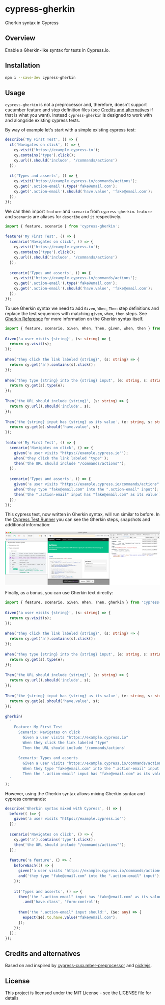 # cypress-gherkin

Gherkin syntax in Cypress

## Overview

Enable a Gherkin-like syntax for tests in Cypress.io.

## Installation

```bash
npm i --save-dev cypress-gherkin
```

## Usage

`cypress-gherkin` is not a preprocessor and, therefore, doesn't support cucumber feature and step definition files (see [Credits and alternatives](#Credits-and-alternatives) if that is what you want).  Instead `cypress-gherkin` is designed to work with and alongside existing cypress tests.

By way of example let's start with a simple existing cypress test:

```ts
describe('My First Test', () => {
  it('Navigates on click', () => {
    cy.visit('https://example.cypress.io');
    cy.contains('type').click();
    cy.url().should('include', '/commands/actions')
  });

  it('Types and asserts', () => {
    cy.visit('https://example.cypress.io/commands/actions');
    cy.get('.action-email').type('fake@email.com');
    cy.get('.action-email').should('have.value', 'fake@email.com');
  });
});
```

We can then import `feature` and `scenario` from `cypress-gherkin`.  `feature` and `scenario` are aliases for `describe` and `it` respectively.

```ts
import { feature, scenario } from 'cypress-gherkin';

feature('My First Test', () => {
  scenario('Navigates on click', () => {
    cy.visit('https://example.cypress.io');
    cy.contains('type').click();
    cy.url().should('include', '/commands/actions')
  });

  scenario('Types and asserts', () => {
    cy.visit('https://example.cypress.io/commands/actions');
    cy.get('.action-email').type('fake@email.com');
    cy.get('.action-email').should('have.value', 'fake@email.com');
  });
});
```

To use Gherkin syntax we need to add `Given`, `When`, `Then` step definitions and replace the test sequences with matching `given`, `when`, `then` steps.  See [Gherkin Reference](https://cucumber.io/docs/gherkin/reference/) for more information on the Gherkin syntax itself.

```ts
import { feature, scenario, Given, When, Then, given, when, then } from 'cypress-gherkin';

Given('a user visits {string}', (s: string) => {
  return cy.visit(s);
});

When('they click the link labeled {string}', (s: string) => {
  return cy.get('a').contains(s).click();
});

When('they type {string} into the {string} input', (e: string, s: string) => {
  return cy.get(s).type(e);
});

Then('the URL should include {string}', (s: string) => {
  return cy.url().should('include', s);
});

Then('the {string} input has {string} as its value', (e: string, s: string) => {
  return cy.get(e).should('have.value', s);
});

feature('My First Test', () => {
  scenario('Navigates on click', () => {
    given('a user visits "https://example.cypress.io"');
    when('they click the link labeled "type"');
    then('the URL should include "/commands/actions"');
  });

  scenario('Types and asserts', () => {
    given('a user visits "https://example.cypress.io/commands/actions"');
    when('they type "fake@email.com" into the ".action-email" input');
    then('the ".action-email" input has "fake@email.com" as its value');
  });
});
```

This cypress test, now written in Gherkin syntax, will run similar to before.  In the [Cypress Test Runner](https://docs.cypress.io/guides/core-concepts/test-runner.html#Overview) you can see the Gherkin steps, snapshots and additional information:

![](2020-08-09_12-22-24.png)

Finally, as a bonus, you can use Gherkin text directly:

```ts
import { feature, scenario, Given, When, Then, gherkin } from 'cypress-gherkin';

Given('a user visits {string}', (s: string) => {
  return cy.visit(s);
});

When('they click the link labeled {string}', (s: string) => {
  return cy.get('a').contains(s).click();
});

When('they type {string} into the {string} input', (e: string, s: string) => {
  return cy.get(s).type(e);
});

Then('the URL should include {string}', (s: string) => {
  return cy.url().should('include', s);
});

Then('the {string} input has {string} as its value', (e: string, s: string) => {
  return cy.get(e).should('have.value', s);
});

gherkin(
  `
    Feature: My First Test
      Scenario: Navigates on click
        Given a user visits "https://example.cypress.io"
        When they click the link labeled "type"
        Then the URL should include '/commands/actions'

      Scenario: Types and asserts
        Given a user visits "https://example.cypress.io/commands/actions"
        When they type "fake@email.com" into the ".action-email" input
        Then the '.action-email' input has "fake@email.com" as its value
  `
);
```

However, using the Gherkin syntax allows mixing Gherkin syntax and cypress commands:

```ts
describe('Gherkin syntax mixed with Cypress', () => {
  before(( )=> {
    given('a user visits "https://example.cypress.io"')
  });

  scenario('Navigates on click', () => {
    cy.get('a').contains('type').click();
    then('the URL should include "/commands/actions"');
  });

  feature('a feature', () => {
    beforeEach(() => {
      given('a user visits "https://example.cypress.io/commands/actions"');
      and('they type "fake@email.com" into the ".action-email" input');
    });

    it('Types and asserts', () => {
      then('the ".action-email" input has "fake@email.com" as its value')
        .and('have.class', 'form-control');

      then('the ".action-email" input should:', ($e: any) => {
        expect($e).to.have.value("fake@email.com");
      });
    });
  });
});
```

## Credits and alternatives

Based on and inspired by [cypress-cucumber-preprocessor](https://github.com/TheBrainFamily/cypress-cucumber-preprocessor) and [picklejs](https://www.picklejs.com/).  

## License

This project is licensed under the MIT License - see the LICENSE file for details

